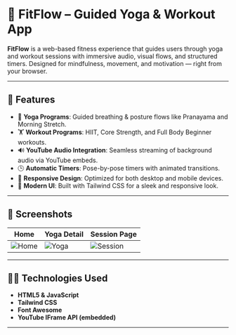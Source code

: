 # 💪 FitFlow – Guided Yoga & Workout App

**FitFlow** is a web-based fitness experience that guides users through yoga and workout sessions with immersive audio, visual flows, and structured timers. Designed for mindfulness, movement, and motivation — right from your browser.

---

## 🚀 Features

- 🧘 **Yoga Programs**: Guided breathing & posture flows like Pranayama and Morning Stretch.
- 🏋️ **Workout Programs**: HIIT, Core Strength, and Full Body Beginner workouts.
- 🔊 **YouTube Audio Integration**: Seamless streaming of background audio via YouTube embeds.
- 🕒 **Automatic Timers**: Pose-by-pose timers with animated transitions.
- 📱 **Responsive Design**: Optimized for both desktop and mobile devices.
- 🎨 **Modern UI**: Built with Tailwind CSS for a sleek and responsive look.

---

## 📸 Screenshots

| Home | Yoga Detail | Session Page |
|------|-------------|--------------|
| ![Home](https://github.com/user-attachments/assets/b5b9d219-b423-4140-8bc0-b86a3282c0b7) | ![Yoga](https://github.com/user-attachments/assets/6f785caa-7101-4234-adad-45d85d2e17b4) | ![Session](https://github.com/user-attachments/assets/95db9759-3930-43a2-bfd2-58ef95a919a0) |

---

## 🧑‍💻 Technologies Used

- **HTML5 & JavaScript**
- **Tailwind CSS**
- **Font Awesome**
- **YouTube IFrame API (embedded)**

---
